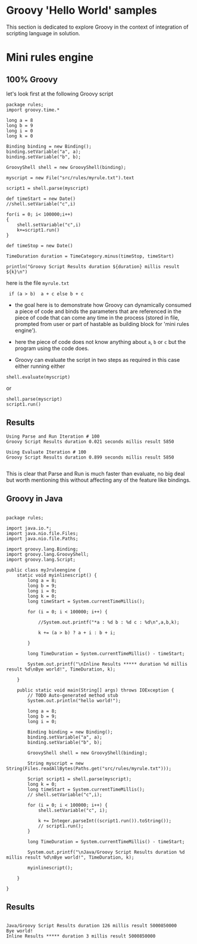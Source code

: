 # Groovy 'Hello World' samples

This section is dedicated to explore Groovy in the context of integration of scripting language in solution.


# Mini rules engine

## 100% Groovy

let's look first at the following Groovy script

```
package rules;
import groovy.time.*

long a = 8
long b = 9
long i = 0
long k = 0

Binding binding = new Binding();
binding.setVariable("a", a);
binding.setVariable("b", b);

GroovyShell shell = new GroovyShell(binding);

myscript = new File("src/rules/myrule.txt").text

script1 = shell.parse(myscript)

def timeStart = new Date()
//shell.setVariable("c",i)

for(i = 0; i< 100000;i++)
{
	shell.setVariable("c",i)
	k+=script1.run()
}

def timeStop = new Date()

TimeDuration duration = TimeCategory.minus(timeStop, timeStart)

println("Groovy Script Results duration ${duration} millis result ${k}\n")
```
here is the file `myrule.txt`

```
 if (a > b)  a + c else b + c
```


* the goal here is to demonstrate how Groovy can dynamically consumed a piece of code and binds the parameters that are referenced in the piece of code that can come any time in the process (stored in file, prompted from user or part of hastable as building block for 'mini rules engine').

* here the piece of code does not know anything about `a`, `b` or `c` but the program using the code does.

* Groovy can evaluate the script in two steps as required in this case either running either

```
shell.evaluate(myscript)
```
or
```
shell.parse(myscript)
script1.run()
```

## Results
```
Using Parse and Run Iteration # 100
Groovy Script Results duration 0.021 seconds millis result 5850

Using Evaluate Iteration # 100
Groovy Script Results duration 0.899 seconds millis result 5850


```

This is clear that Parse and Run is much faster than evaluate, no big deal but worth mentioning this without affecting any of the feature like bindings.


## Groovy in Java

```

package rules;

import java.io.*;
import java.nio.file.Files;
import java.nio.file.Paths;

import groovy.lang.Binding;
import groovy.lang.GroovyShell;
import groovy.lang.Script;

public class myJruleengine {
	static void myinlinescript() {
		long a = 8;
		long b = 9;
		long i = 0;
		long k = 0;
		long timeStart = System.currentTimeMillis();

		for (i = 0; i < 100000; i++) {
			
			//System.out.printf("*a : %d b : %d c : %d\n",a,b,k);

			k += (a > b) ? a + i : b + i;

		}

		long TimeDuration = System.currentTimeMillis() - timeStart;

		System.out.printf("\nInline Results ***** duration %d millis result %d\nBye world!", TimeDuration, k);

	}

	public static void main(String[] args) throws IOException {
		// TODO Auto-generated method stub
		System.out.println("hello world!");

		long a = 8;
		long b = 9;
		long i = 0;

		Binding binding = new Binding();
		binding.setVariable("a", a);
		binding.setVariable("b", b);

		GroovyShell shell = new GroovyShell(binding);

		String myscript = new String(Files.readAllBytes(Paths.get("src/rules/myrule.txt")));

		Script script1 = shell.parse(myscript);
		long k = 0;
		long timeStart = System.currentTimeMillis();
		// shell.setVariable("c",i);

		for (i = 0; i < 100000; i++) {
			shell.setVariable("c", i);

			k += Integer.parseInt((script1.run()).toString());
			// script1.run();
		}

		long TimeDuration = System.currentTimeMillis() - timeStart;

		System.out.printf("\nJava/Groovy Script Results duration %d millis result %d\nBye world!", TimeDuration, k);

		myinlinescript();

	}

}

```


## Results

```

Java/Groovy Script Results duration 126 millis result 5000850000
Bye world!
Inline Results ***** duration 3 millis result 5000850000

```
